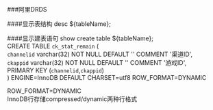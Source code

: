 ###阿里DRDS

####显示表结构
desc ${tableName};

####显示建表语句
show create table ${tableName};  
CREATE TABLE `ck_stat_remain` (  
  `channelid` varchar(32) NOT NULL DEFAULT '' COMMENT '渠道ID',  
  `ckappid` varchar(32) NOT NULL DEFAULT '' COMMENT '游戏ID',  
  PRIMARY KEY (`channelid`,`ckappid`)  
) ENGINE=InnoDB DEFAULT CHARSET=utf8 ROW_FORMAT=DYNAMIC  
  
ROW_FORMAT=DYNAMIC  
InnoDB行存储compressed/dynamic两种行格式

####
